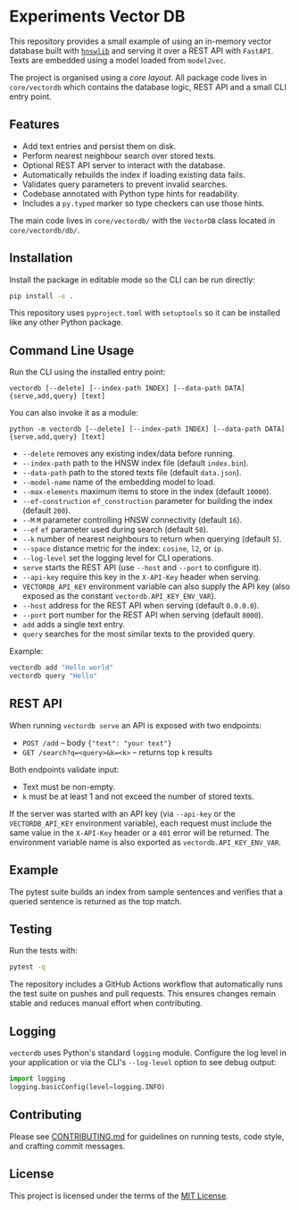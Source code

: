# Experiments Vector DB

This repository provides a small example of using an in-memory vector
database built with [`hnswlib`](https://github.com/nmslib/hnswlib) and
serving it over a REST API with `FastAPI`.  Texts are embedded using a
model loaded from `model2vec`.

The project is organised using a *core layout*.  All package code lives
in `core/vectordb` which contains the database logic, REST API and a
small CLI entry point.

## Features

- Add text entries and persist them on disk.
- Perform nearest neighbour search over stored texts.
- Optional REST API server to interact with the database.
- Automatically rebuilds the index if loading existing data fails.
- Validates query parameters to prevent invalid searches.
- Codebase annotated with Python type hints for readability.
- Includes a `py.typed` marker so type checkers can use those hints.

The main code lives in `core/vectordb/` with the `VectorDB` class located in
`core/vectordb/db/`.

## Installation

Install the package in editable mode so the CLI can be run directly:

```bash
pip install -e .
```

This repository uses `pyproject.toml` with `setuptools` so it can be installed
like any other Python package.

## Command Line Usage

Run the CLI using the installed entry point:

```
vectordb [--delete] [--index-path INDEX] [--data-path DATA] {serve,add,query} [text]
```

You can also invoke it as a module:

```
python -m vectordb [--delete] [--index-path INDEX] [--data-path DATA] {serve,add,query} [text]
```

- `--delete` removes any existing index/data before running.
- `--index-path` path to the HNSW index file (default `index.bin`).
- `--data-path` path to the stored texts file (default `data.json`).
- `--model-name` name of the embedding model to load.
- `--max-elements` maximum items to store in the index (default `10000`).
- `--ef-construction` `ef_construction` parameter for building the index (default `200`).
- `--M` `M` parameter controlling HNSW connectivity (default `16`).
- `--ef` `ef` parameter used during search (default `50`).
- `--k` number of nearest neighbours to return when querying (default `5`).
- `--space` distance metric for the index: `cosine`, `l2`, or `ip`.
- `--log-level` set the logging level for CLI operations.
- `serve` starts the REST API (use `--host` and `--port` to configure it).
- `--api-key` require this key in the `X-API-Key` header when serving.
 - `VECTORDB_API_KEY` environment variable can also supply the API key (also
   exposed as the constant `vectordb.API_KEY_ENV_VAR`).
- `--host` address for the REST API when serving (default `0.0.0.0`).
- `--port` port number for the REST API when serving (default `8000`).
- `add` adds a single text entry.
- `query` searches for the most similar texts to the provided query.

Example:

```bash
vectordb add "Hello world"
vectordb query "Hello"
```

## REST API

When running `vectordb serve` an API is exposed with two endpoints:

- `POST /add` – body `{"text": "your text"}`
- `GET /search?q=<query>&k=<k>` – returns top `k` results

Both endpoints validate input:

- Text must be non-empty.
- `k` must be at least 1 and not exceed the number of stored texts.

If the server was started with an API key (via `--api-key` or the
`VECTORDB_API_KEY` environment variable), each request must include the same
value in the `X-API-Key` header or a `401` error will be returned. The
environment variable name is also exported as `vectordb.API_KEY_ENV_VAR`.

## Example

The pytest suite builds an index from sample sentences and verifies that a queried sentence is returned as the top match.

## Testing

Run the tests with:

```bash
pytest -q
```

The repository includes a GitHub Actions workflow that automatically runs the
test suite on pushes and pull requests. This ensures changes remain stable and
reduces manual effort when contributing.

## Logging

`vectordb` uses Python's standard `logging` module. Configure the log level in
your application or via the CLI's `--log-level` option to see debug output:

```python
import logging
logging.basicConfig(level=logging.INFO)
```

## Contributing

Please see [CONTRIBUTING.md](CONTRIBUTING.md) for guidelines on running tests, code style, and crafting commit messages.


## License

This project is licensed under the terms of the [MIT License](LICENSE).
